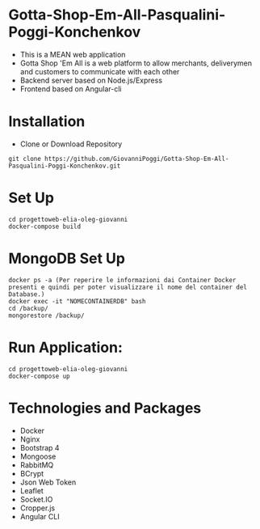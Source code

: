 # Gotta-Shop-Em-All-Pasqualini-Poggi-Konchenkov

- This is a MEAN web application
- Gotta Shop 'Em All is a web platform to allow merchants, deliverymen and customers to communicate with each other
- Backend server based on Node.js/Express
- Frontend based on Angular-cli

# Installation

- Clone or Download Repository

```
git clone https://github.com/GiovanniPoggi/Gotta-Shop-Em-All-Pasqualini-Poggi-Konchenkov.git
```

# Set Up

```
cd progettoweb-elia-oleg-giovanni
docker-compose build
```

# MongoDB Set Up

```
docker ps -a (Per reperire le informazioni dai Container Docker presenti e quindi per poter visualizzare il nome del container del Database.)
docker exec -it "NOMECONTAINERDB" bash
cd /backup/
mongorestore /backup/
```

# Run Application:

```
cd progettoweb-elia-oleg-giovanni
docker-compose up
```

# Technologies and Packages

- Docker
- Nginx
- Bootstrap 4
- Mongoose
- RabbitMQ
- BCrypt
- Json Web Token
- Leaflet
- Socket.IO
- Cropper.js
- Angular CLI
